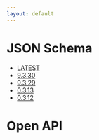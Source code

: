 ```yaml
---
layout: default
---
```


# JSON Schema
<ul>

<li><a href="jsonschema/v9.3.30.json">LATEST</a></li>

<li><a href="jsonschema/v9.3.30.json">9.3.30</a></li>

<li><a href="jsonschema/v9.3.29.json">9.3.29</a></li>

<li><a href="jsonschema/v0.3.13.json">0.3.13</a></li>

<li><a href="jsonschema/v0.3.12.json">0.3.12</a></li>

</ul>

# Open API
<ul>

</ul>